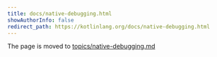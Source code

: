 ```yaml
---
title: docs/native-debugging.html
showAuthorInfo: false
redirect_path: https://kotlinlang.org/docs/native-debugging.html
---
```


The page is moved to [topics/native-debugging.md](docs/topics/native-debugging.md)
